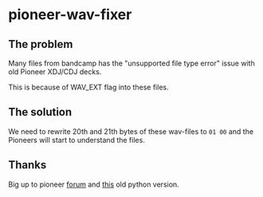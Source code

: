 # pioneer-wav-fixer

## The problem
Many files from bandcamp has the "unsupported file type error" issue with old Pioneer XDJ/CDJ decks.

This is because of WAV_EXT flag into these files.

## The solution
We need to rewrite 20th and 21th bytes of these wav-files to ```01 00``` and the Pioneers will start to understand the files.

## Thanks
Big up to pioneer [forum](https://forums.pioneerdj.com/hc/en-us/community/posts/360043048651-E-8305-unsupported-file-type-error) and [this](https://github.com/camm9909/WavPatcher) old python version.
